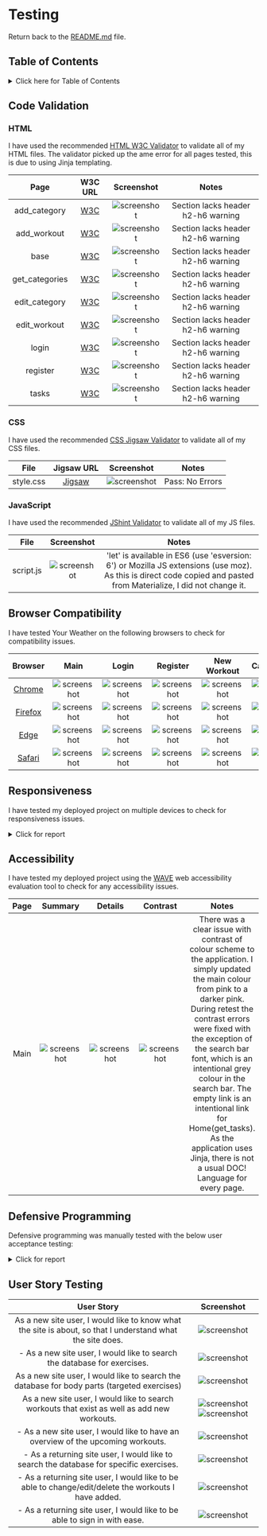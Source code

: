 
# Testing

Return back to the [README.md](README.md) file.

## Table of Contents

<details>
<summary>Click here for Table of Contents</summary>

- [Code Validation](#code-validation)
  - [HTML](#html)
  - [CSS](#css)
  - [JavaScript](#javascript)

- [Browser Compatibility](#browser-compatibility)

- [Responsiveness](#responsiveness)

- [Accessibility](#accessibility)

- [Defensive Programming](#defensive-programming)

- [User Story Testing](#user-story-testing)

</details>

## Code Validation

### HTML

I have used the recommended [HTML W3C Validator](https://validator.w3.org) to validate all of my HTML files.
The validator picked up the ame error for all pages tested, this is due to using Jinja templating.

| Page | W3C URL | Screenshot | Notes |
| :---: | :---: | :---: | :---: |
| add_category | [W3C](https://workout-project3-8b4d937e7508.herokuapp.com/add_category) | ![screenshot](documentation/validators/add_category.png) | Section lacks header h2-h6 warning |
| add_workout| [W3C](https://workout-project3-8b4d937e7508.herokuapp.com/add_workout) | ![screenshot](documentation/validators/add_workout.png) | Section lacks header h2-h6 warning|
| base | [W3C]() | ![screenshot](documentation/validators/base.png) | Section lacks header h2-h6 warning |
| get_categories | [W3C](https://workout-project3-8b4d937e7508.herokuapp.com/get_categories) | ![screenshot](documentation/validators/categories.png) | Section lacks header h2-h6 warning |
| edit_category | [W3C](https://workout-project3-8b4d937e7508.herokuapp.com/edit_category) | ![screenshot](documentation/validators/edit_category.png) | Section lacks header h2-h6 warning |
| edit_workout| [W3C](https://workout-project3-8b4d937e7508.herokuapp.com/edit_workout) | ![screenshot](documentation/validators/edit_workout.png) | Section lacks header h2-h6 warning |
| login | [W3C](https://workout-project3-8b4d937e7508.herokuapp.com/login) | ![screenshot](documentation/validators/login.png) | Section lacks header h2-h6 warning |
| register | [W3C](https://workout-project3-8b4d937e7508.herokuapp.com/register) | ![screenshot](documentation/validators/register.png) | Section lacks header h2-h6 warning |
| tasks | [W3C](https://workout-project3-8b4d937e7508.herokuapp.com/get_tasks) | ![screenshot](documentation/validators/tasks.png) | Section lacks header h2-h6 warning |

### CSS

I have used the recommended [CSS Jigsaw Validator](https://jigsaw.w3.org/css-validator) to validate all of my CSS files.

| File | Jigsaw URL | Screenshot | Notes |
| :---: | :---: | :---: | :---: |
| style.css | [Jigsaw](https://jigsaw.w3.org/css-validator/validator) | ![screenshot](documentation/validators/css.png) | Pass: No Errors |

### JavaScript

I have used the recommended [JShint Validator](https://jshint.com) to validate all of my JS files.

| File | Screenshot | Notes |
| :---: | :---: | :---: |
| script.js | ![screenshot](documentation/validators/javascript.png) | 	'let' is available in ES6 (use 'esversion: 6') or Mozilla JS extensions (use moz). As this is direct code copied and pasted from Materialize, I did not change it. |

## Browser Compatibility

I have tested Your Weather on the following browsers to check for compatibility issues.

| Browser | Main | Login | Register | New Workout | Categories | Edit Category | Profile |
| :---: | :---: | :---: | :---: | :---: | :---: | :---: | :---: |
| [Chrome](https://www.google.com/chrome) | ![screenshot](documentation/browsers/chrome/chrome-home.png) | ![screenshot](documentation/browsers/chrome/chrome-login.png) | ![screenshot](documentation/browsers/chrome/chrome-register.png) | ![screenshot](documentation/browsers/chrome/chrome-new-workout.png) | ![screenshot](documentation/browsers/chrome/chrome-categories.png) | ![screenshot](documentation/browsers/chrome/chrome-edit-category.png) | ![screenshot](documentation/browsers/chrome/chrome-profile.png) | Works as expected |
| [Firefox](https://www.google.com/firefox) | ![screenshot](documentation/browsers/firefox/firefox-home.png) | ![screenshot](documentation/browsers/firefox/firefox-login.png) | ![screenshot](documentation/browsers/firefox/firefox-register.png) | ![screenshot](documentation/browsers/firefox/firefox-new-workout.png) | ![screenshot](documentation/browsers/firefox/firefox-categories.png) | ![screenshot](documentation/browsers/firefox/firefox-edit-category.png) | ![screenshot](documentation/browsers/firefox/firefox-profile.png) | Works as expected |
| [Edge](https://www.microsoft.com/en-us/edge/?form=MA13FJ) | ![screenshot](documentation/browsers/edge/edge-home.png) | ![screenshot](documentation/browsers/edge/edge-login.png) | ![screenshot](documentation/browsers/edge/edge-register.png) | ![screenshot](documentation/browsers/edge/edge-new-workout.png) | ![screenshot](documentation/browsers/edge/edge-categories.png) | ![screenshot](documentation/browsers/edge/edge-edit-category.png) | ![screenshot](documentation/browsers/edge/edge-profile.png) | Works as expected |
| [Safari](https://www.apple.com/safari/) | ![screenshot](documentation/browsers/safari/safari-home.png) | ![screenshot](documentation/browsers/safari/safari-login.png) | ![screenshot](documentation/browsers/safari/safari-register.png) | ![screenshot](documentation/browsers/safari/safari-new-workout.png) | ![screenshot](documentation/browsers/safari/safari-categories.png) | ![screenshot](documentation/browsers/safari/safari-edit-category.png) | ![screenshot](documentation/browsers/safari/safari-profile.png) | Works as expected |

## Responsiveness

I have tested my deployed project on multiple devices to check for responsiveness issues.

<details>
<summary>Click for report</summary>

| Device | Main | Login | Register| New Workout | Categories | Edit_Category | Profile |
| :---: | :---: | :---: | :---: | :---: | :---: | :---: | :---: |
| Mobile (iPhone 15 Pro) | ![screenshot](documentation/responsiveness/iphone/iphone-home.PNG) | ![screenshot](documentation/responsiveness/iphone/iphone-login.PNG) | ![screenshot](documentation/responsiveness/iphone/iphone-register.PNG) | ![screenshot](documentation/responsiveness/iphone/iphone-add-workout.PNG) | ![screenshot](documentation/responsiveness/iphone/iphone-categories.PNG) | ![screenshot](documentation/responsiveness/iphone/iphone-edit-category.PNG) | ![screenshot](documentation/responsiveness/iphone/iphone-profile.PNG) | Some styling issues, but nothing that affects function. |
| Tablet (iPad Air) | ![screenshot](documentation/responsiveness/ipad/ipad-home.PNG) | ![screenshot](documentation/responsiveness/ipad/ipad-login.PNG) | ![screenshot](documentation/responsiveness/ipad/ipad-register.PNG) | ![screenshot](documentation/responsiveness/ipad/ipad-add-workout.PNG) | ![screenshot](documentation/responsiveness/ipad/ipad-categories.PNG) | ![screenshot](documentation/responsiveness/ipad/ipad-edit-category.PNG) | ![screenshot](documentation/responsiveness/ipad/ipad-profile.PNG) | No Issues |
| 13" Macbook Pro| ![screenshot](documentation/responsiveness/macbook/macbook-home.png) | ![screenshot](documentation/responsiveness/macbook/macbook-login.png) | ![screenshot](documentation/responsiveness/macbook/macbook-register.png) | ![screenshot](documentation/responsiveness/macbook/macbook-new-workout.png) | ![screenshot](documentation/responsiveness/macbook/macbook-categories.png) | ![screenshot](documentation/responsiveness/macbook/macbook-edit-category.png) | ![screenshot](documentation/responsiveness/macbook/macbook-profile.png) | No Issues |
| 15" Windows Laptop | ![screenshot](documentation/responsiveness/laptop/laptop-home.png) | ![screenshot](documentation/responsiveness/laptop/laptop-login.png) | ![screenshot](documentation/responsiveness/laptop/laptop-register.png) | ![screenshot](documentation/responsiveness/laptop/laptop-add-workout.png) | ![screenshot]() | ![screenshot]() | ![screenshot](documentation/responsiveness/laptop/laptop-profile.png) | User was not an admin so did not have access to categories. No Issues reported.  |
| Android Phone | ![screenshot](documentation/responsiveness/android/android-home.png) | ![screenshot](documentation/responsiveness/android/android-login.png) | ![screenshot](documentation/responsiveness/android/android-register.png) | ![screenshot](documentation/responsiveness/android/android-add-workout.png) | ![screenshot]() | ![screenshot](documentation/responsiveness/android/android-edit-workout.png) | ![screenshot](documentation/responsiveness/android/android-profile.png) | User was not an admin so did not have access to categories. No Issues reported. |

</details>

## Accessibility

I have tested my deployed project using the [WAVE](https://wave.webaim.org/) web accessibility evaluation tool to check for any accessibility issues.

| Page | Summary | Details | Contrast | Notes |
| :---: | :---: | :---: | :---: | :---: |
| Main | ![screenshot](documentation/accessibility/wave-accessibility-original.png) | ![screenshot](documentation/accessibility/accessibility-home.png) | ![screenshot](documentation/accessibility/wave-accessibility-new.png) | There was a clear issue with contrast of colour scheme to the application. I simply updated the main colour from pink to a darker pink. During retest the contrast errors were fixed with the exception of the search bar font, which is an intentional grey colour in the search bar. The empty link is an intentional link for Home(get_tasks). As the application uses Jinja, there is not a usual DOC! Language for every page.  |

## Defensive Programming

Defensive programming was manually tested with the below user acceptance testing:

<details>
<summary>Click for report</summary>

| Page | Expectation | Test | Result | Fix | Screenshot |
| :---: | :---: | :---: | :---: | :---: | :---: |
| Main | | | | | |
| | WorkoutCrew is expected to have a homepage that shows the workouts added by users that can then be previewed as a dropdown by clicking on them. | Tested this by opening the home page and clicking on the workouts. | The feature behaved as expected.| Test passed. | ![screenshot](documentation/defensive/defensive-home-dropdown.png) |
| Main | | | | | |
| | WorkoutCrew has a search function on the homepage for users to search workouts by keywords. If the keyword isn't there an appropriate result is shown.  | Tested the feature by searching a keyword in the database and one that was not. | The feature behaved as expected, and it opened the modal. | Test concluded and passed. | ![screenshot](documentation/defensive/defensive-search-keyword.png) [screenshot](documentation/defensive/defensive-search-unknown.png)|
| Register | | | | | |
| | WorkoutCrew has a page where users can register a username and password. The password has character restrictions. | Tested the feature by filling in the form. | The feature behaved as expected, but needed info on the password requirements. | Edited the page with info, tested again and passed. | ![screenshot](documentation/defensive/defensive-register.png) |
| New Workout | | | | | |
| | WorkoutCrew has a page where users can fill in a form to add their own workouts to the database. | Tested the feature by clicking New Workout and filling in the form. | The feature behaved as expected by opening the form, the datepicker worked and submitted to the homepage. | Test concluded and passed. | ![screenshot](documentation/defensive/defensive-new-workout.png) |
| Edit Workout | | | | | |
| | WorkoutCrew homepage list has an edit button that allows the owner or admin to edit the workout. A form is loaded and pre-filled with the previous information. | Tested the feature by clicking the edit button. | The feature worked but the multiple choice picker was not pre-filled. | No fix has been found for the prefill, this will be fixed in future update. | ![screenshot](documentation/defensive/defensive-edit-workout.png) |
| Edit Workout | | | | | |
| | WorkoutCrew homepage list has a 'done' button that allows the user to delete the workout. | Tested the feature by clicking the done button. | The feature behaved as expected, but does not have a confirm deletion modal. | Attempted to input a modal as a confirmation to deletion but it would not function, this will be fixed in a future update. | ![screenshot](documentation/defensive/defensive-delete-workout.png) |
| Edit Categories | | | | | |
| | WorkoutCrew admin has the ability to manage the categories by adding, editing and deleting the categories. | Tested the feature by clicking Manage Categories, edit & delete. | The feature behaved as expected, but had the same issue with deletion of no confirmation modal. | Attempted to input a modal but it would not function, this will be fixed in a future update. | ![screenshot](documentation/defensive/defensive-categories.png) ![screenshot](documentation/defensive/defensive-edit-category.png) ![screenshot](documentation/defensive/defensive-delete-category.png)|
| Login | | | | | |
| | WorkoutCrew is expected to log the user in when the user clicks the login in the top right corner and inputs the correct details then redirects to their profile page. | Tested the feature by clicking Login and signed in. | The feature behaved as expected, and it logged the user in. | Test concluded and passed. | ![screenshot](documentation/defensive/defensive-login.png) |
| Logout | | | | | |
| | WorkoutCrew is expected to log the user out when the user clicks the logout in the top right corner. | Tested the feature by clicking Logout. | The feature behaved as expected, and it logged the user out. | Test concluded and passed. | ![screenshot](documentation/defensive/defensive-logout.png) |



</details>

## User Story Testing

| User Story | Screenshot |
| :---: | :---: |
| As a new site user, I would like to know what the site is about, so that I understand what the site does. | ![screenshot](documentation/users/user-purpose.png) |
| - As a new site user, I would like to search the database for exercises.| ![screenshot](documentation/users/user-search-exercise.png) |
| As a new site user, I would like to search the database for body parts (targeted exercises) | ![screenshot](documentation/users/user-search-bodypart.png) |
| As a new site user, I would like to search workouts that exist as well as add new workouts. | ![screenshot](documentation/users/user-search-bodypart.png) ![screenshot](documentation/users/user-search-bodypart.png) |
| - As a new site user, I would like to have an overview of the upcoming workouts. | ![screenshot](documentation/users/user-home.png) |
| - As a returning site user, I would like to search the database for specific exercises. | ![screenshot](documentation/users/user-search-exercise.png) |
| - As a returning site user, I would like to be able to change/edit/delete the workouts I have added. | ![screenshot](documentation/users/user-edit-workout.png) |
| - As a returning site user, I would like to be able to sign in with ease. | ![screenshot](documentation/users/user-signin.png) |

